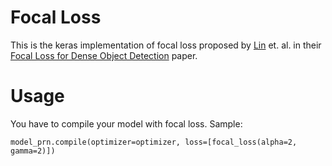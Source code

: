 # Focal Loss
This is the keras implementation of focal loss proposed by [Lin](https://vision.cornell.edu/se3/people/tsung-yi-lin/) et. al. in their [Focal Loss for Dense Object Detection](https://arxiv.org/abs/1708.02002) paper.
# Usage
You have to compile your model with focal loss.
Sample:
```
model_prn.compile(optimizer=optimizer, loss=[focal_loss(alpha=2, gamma=2)])
```

